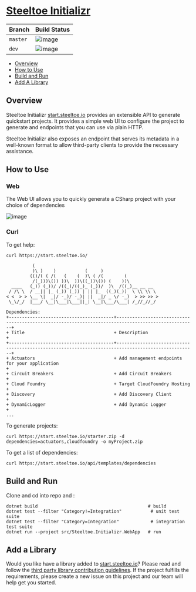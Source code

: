 # [Steeltoe Initializr](https://start.steeltoe.io)

| Branch   | Build Status |
| :---     | :---         |
| `master` | ![image](https://dev.azure.com/SteeltoeOSS/Steeltoe/_apis/build/status/SteeltoeOSS.initializr?branchName=master) |
| `dev`    | ![image](https://dev.azure.com/SteeltoeOSS/Steeltoe/_apis/build/status/SteeltoeOSS.initializr?branchName=dev) |

* [Overview](#overview)
* [How to Use](#how-to-use)
* [Build and Run](#build-and-run)
* [Add A Library](#add-a-library)

## Overview
Steeltoe Initializr [start.steeltoe.io](https://start.steeltoe.io) provides an extensible API to generate quickstart projects. It provides a simple web UI to configure the project to generate and endpoints that you can use via plain HTTP.

Steeltoe Initializr also exposes an endpoint that serves its metadata in a well-known
format to allow third-party clients to provide the necessary assistance.

## How to Use

### Web

The Web UI allows you to quickly generate a CSharp project with your choice of dependencies

 ![image](https://media.giphy.com/media/IdP0OiDeK0dTLIW1Qe/giphy.gif)


### Curl

To get help:

```
curl https://start.steeltoe.io/

          (
          )\ )    )           (     )
         (()/( ( /(   (    (  )\ ( /(        (
          /(_)))\()) ))\  ))\((_))\()) (    ))\
  ____   (_)) (_))/ /((_)/((_)_ (_))/  )\  /((_)__ __ __
 / /\ \  / __|| |_ (_)) (_)) | || |_  ((_)(_))  \ \\ \\ \
< <  > > \__ \|  _|/ -_)/ -_)| ||  _|/ _ \/ -_)  > >> >> >
 \_\/_/  |___/ \__|\___|\___||_| \__|\___/\___| /_//_//_/

Dependencies:
+----------------------------------------+----------------------------------------------------------------------------------------------------+
+ Title                                  + Description                                                                                        +
+----------------------------------------+----------------------------------------------------------------------------------------------------+
+ Actuators                              + Add management endpoints for your application                                                      +
+ Circuit Breakers                       + Add Circuit Breakers                                                                               +
+ Cloud Foundry                          + Target CloudFoundry Hosting                                                                        +
+ Discovery                              + Add Discovery Client                                                                               +
+ DynamicLogger                          + Add Dynamic Logger                                                                                 +
...
```

To generate projects:

```
curl https://start.steeltoe.io/starter.zip -d dependencies=actuators,cloudfoundry -o myProject.zip
```

To get a list of dependencies:
```
curl https://start.steeltoe.io/api/templates/dependencies
```

## Build and Run

Clone and cd into repo and :
```
dotnet build                                          # build
dotnet test --filter "Category!=Integration"           # unit test suite
dotnet test --filter "Category=Integration"            # integration test suite
dotnet run --project src/Steeltoe.Initializr.WebApp   # run
```

## Add a Library

Would you like have a library added to [start.steeltoe.io](https://start.steeltoe.io)?  Please read and follow the [third party library contribution guidelines](THIRD-PARTY-CONTRIBUTIONS.md).  If the project fulfills the requirements, please create a new issue on this project and our team will help get you started.

